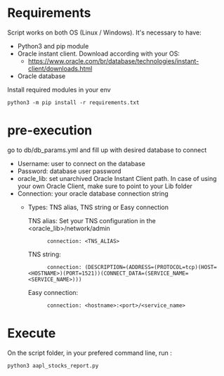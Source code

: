 # Requirements
Script works on both OS (Linux / Windows). It's necessary to have:
  - Python3 and pip module 
  - Oracle instant client. Download according with your OS:
  	-  https://www.oracle.com/br/database/technologies/instant-client/downloads.html
  - Oracle database
 
 Install required modules in your env
 
 	python3 -m pip install -r requirements.txt
# pre-execution
go to db/db_params.yml and fill up with desired database to connect

  - Username: user to connect on the database
  - Password: database user password
  - oracle_lib: set unarchived Oracle Instant Client path. In case of using your own Oracle Client, make sure to point to your Lib folder
  - Connection: your oracle database connection string
	- Types: TNS alias, TNS string or Easy connection
	
	
		TNS alias: Set your TNS configuration in the <oracle_lib>/network/admin
				
				connection: <TNS_ALIAS>
	
		TNS string:
				
				connection: (DESCRIPTION=(ADDRESS=(PROTOCOL=tcp)(HOST=<HOSTNAME>)(PORT=1521))(CONNECT_DATA=(SERVICE_NAME=<SERVICE_NAME>)))
				
		Easy connection:
		
				connection: <hostname>:<port>/<service_name>
# Execute
On the script folder, in your prefered command line, run :

	python3 aapl_stocks_report.py
